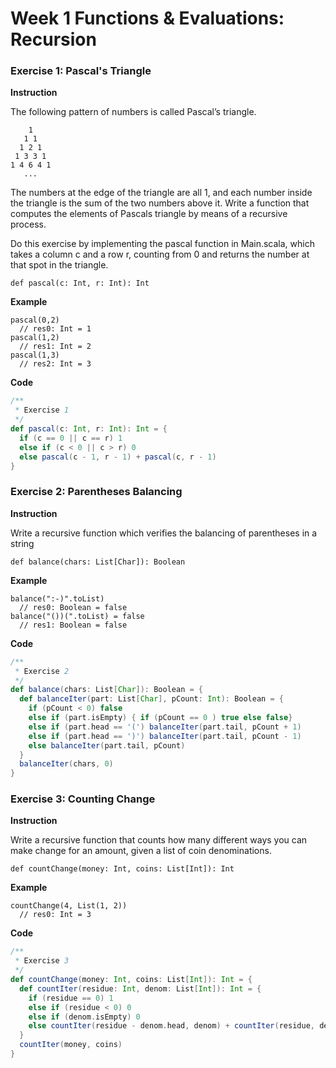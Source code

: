 Week 1 Functions & Evaluations: Recursion
=========================================

### Exercise 1: Pascal's Triangle

**Instruction**

The following pattern of numbers is called Pascal’s triangle.

```
    1
   1 1
  1 2 1
 1 3 3 1
1 4 6 4 1
   ...
```

The numbers at the edge of the triangle are all 1, and each number inside the triangle is the sum of the two numbers above it. Write a function that computes the elements of Pascals triangle by means of a recursive process.

Do this exercise by implementing the pascal function in Main.scala, which takes a column c and a row r, counting from 0 and returns the number at that spot in the triangle. 

	def pascal(c: Int, r: Int): Int

**Example**

	pascal(0,2)
	  // res0: Int = 1
	pascal(1,2)
	  // res1: Int = 2
	pascal(1,3)
	  // res2: Int = 3

**Code**

```scala
/**
 * Exercise 1
 */
def pascal(c: Int, r: Int): Int = {
  if (c == 0 || c == r) 1
  else if (c < 0 || c > r) 0
  else pascal(c - 1, r - 1) + pascal(c, r - 1)
}
```

### Exercise 2: Parentheses Balancing

**Instruction**

Write a recursive function which verifies the balancing of parentheses in a string

	def balance(chars: List[Char]): Boolean

**Example**

	balance(":-)".toList)
	  // res0: Boolean = false
	balance("())(".toList) = false
	  // res1: Boolean = false

**Code**
	
```scala
/**
 * Exercise 2
 */
def balance(chars: List[Char]): Boolean = {
  def balanceIter(part: List[Char], pCount: Int): Boolean = {
    if (pCount < 0) false
    else if (part.isEmpty) { if (pCount == 0 ) true else false}
    else if (part.head == '(') balanceIter(part.tail, pCount + 1)
    else if (part.head == ')') balanceIter(part.tail, pCount - 1)
    else balanceIter(part.tail, pCount)
  }
  balanceIter(chars, 0)
}
```

### Exercise 3: Counting Change

**Instruction**

Write a recursive function that counts how many different ways you can make change for an amount, given a list of coin denominations.

	def countChange(money: Int, coins: List[Int]): Int
	
**Example**

	countChange(4, List(1, 2))
	  // res0: Int = 3

**Code**

```scala
/**
 * Exercise 3
 */
def countChange(money: Int, coins: List[Int]): Int = {
  def countIter(residue: Int, denom: List[Int]): Int = {
    if (residue == 0) 1
    else if (residue < 0) 0
    else if (denom.isEmpty) 0
    else countIter(residue - denom.head, denom) + countIter(residue, denom.tail)
  }
  countIter(money, coins)
}
```
